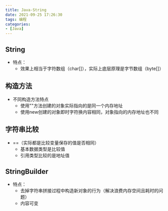 ```yaml
---
title: Java-String
date: 2021-09-25 17:26:30
tags: 编程
categories:
- [Java]
---
```


## String
* 特点：
    * 效果上相当于字符数组（char[]），实际上底层原理是字节数组（byte[]）

## 构造方法        
* 不同构造方法特点
    * 使用""方法创建的对象实际指向的是同一个内存地址
    * 使用new创建的对象即时字符换内容相同，对象指向的内存地址也不同
    
## 字符串比较
* ==（实际都是比较变量保存的值是否相同）
    * 基本数据类型是比较值
    * 引用类型比较的是地址值
    
## StringBuilder
* 特点：
    * 去掉字符串拼接过程中构造新对象的行为（解决浪费内存空间且耗时的问题）
    * 内容可变
    